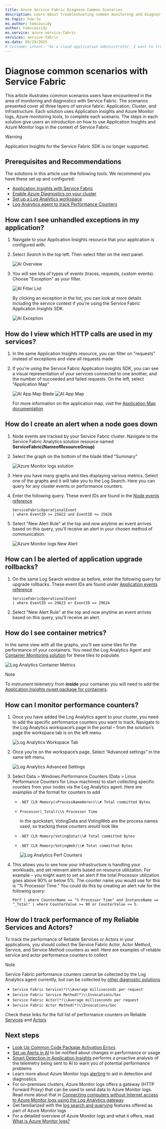 ```yaml
---
title: Azure Service Fabric Diagnose Common Scenarios 
description: Learn about troubleshooting common monitoring and diagnostic scenarios within Azure Service Fabric applications.
ms.topic: how-to
ms.author: tomcassidy
author: tomvcassidy
ms.service: azure-service-fabric
services: service-fabric
ms.date: 09/29/2025
# Customer intent: "As a cloud application administrator, I want to troubleshoot monitoring and diagnostic issues in Azure Service Fabric, so that I can ensure the performance and reliability of my applications."
---
```


# Diagnose common scenarios with Service Fabric

This article illustrates common scenarios users have encountered in the area of monitoring and diagnostics with Service Fabric. The scenarios presented cover all three layers of service fabric: Application, Cluster, and Infrastructure. Each solution uses Application Insights and Azure Monitor logs, Azure monitoring tools, to complete each scenario. The steps in each solution give users an introduction on how to use Application Insights and Azure Monitor logs in the context of Service Fabric.

> [!WARNING]
> Application Insights for the Service Fabric SDK is no longer supported.

## Prerequisites and Recommendations

The solutions in this article use the following tools. We recommend you have these set up and configured:

* [Application Insights with Service Fabric](service-fabric-tutorial-monitoring-aspnet.md)
* [Enable Azure Diagnostics on your cluster](service-fabric-diagnostics-event-aggregation-wad.md)
* [Set up a Log Analytics workspace](service-fabric-diagnostics-oms-setup.md)
* [Log Analytics agent to track Performance Counters](service-fabric-diagnostics-oms-agent.md)

## How can I see unhandled exceptions in my application?

1. Navigate to your Application Insights resource that your application is configured with.
2. Select *Search* in the top left. Then select filter on the next panel.

    ![AI Overview](media/service-fabric-diagnostics-common-scenarios/ai-search-filter.png)

3. You will see lots of types of events (traces, requests, custom events). Choose "Exception" as your filter.

    ![AI Filter List](media/service-fabric-diagnostics-common-scenarios/ai-filter-list.png)

    By clicking an exception in the list, you can look at more details including the service context if you're using the Service Fabric Application Insights SDK.

    ![AI Exception](media/service-fabric-diagnostics-common-scenarios/ai-exception.png)

## How do I view which HTTP calls are used in my services?

1. In the same Application Insights resource, you can filter on "requests" instead of exceptions and view all requests made
2. If you're using the Service Fabric Application Insights SDK, you can see a visual representation of your services connected to one another, and the number of succeeded and failed requests. On the left, select "Application Map"

    ![AI App Map Blade](media/service-fabric-diagnostics-common-scenarios/app-map-blade.png)
    ![AI App Map](media/service-fabric-diagnostics-common-scenarios/app-map-new.png)

    For more information on the application map, visit the [Application Map documentation](/azure/azure-monitor/app/app-map)

## How do I create an alert when a node goes down

1. Node events are tracked by your Service Fabric cluster. Navigate to the Service Fabric Analytics solution resource named **ServiceFabric(NameofResourceGroup)**
2. Select the graph on the bottom of the blade titled "Summary"

    ![Azure Monitor logs solution](media/service-fabric-diagnostics-common-scenarios/oms-solution-azure-portal.png)

3. Here you have many graphs and tiles displaying various metrics. Select one of the graphs and it will take you to the Log Search. Here you can query for any cluster events or performance counters.
4. Enter the following query. These event IDs are found in the [Node events reference](service-fabric-diagnostics-event-generation-operational.md#application-events)

    ```kusto
    ServiceFabricOperationalEvent
    | where EventID >= 25622 and EventID <= 25626
    ```

5. Select "New Alert Rule" at the top and now anytime an event arrives based on this query, you'll receive an alert in your chosen method of communication.

    ![Azure Monitor logs New Alert](media/service-fabric-diagnostics-common-scenarios/oms-create-alert.png)

## How can I be alerted of application upgrade rollbacks?

1. On the same Log Search window as before, enter the following query for upgrade rollbacks. These event IDs are found under [Application events reference](service-fabric-diagnostics-event-generation-operational.md#application-events)

    ```kusto
    ServiceFabricOperationalEvent
    | where EventID == 29623 or EventID == 29624
    ```

2. Select "New Alert Rule" at the top and now anytime an event arrives based on this query, you'll receive an alert.

## How do I see container metrics?

In the same view with all the graphs, you'll see some tiles for the performance of your containers. You need the Log Analytics Agent and [Container Monitoring solution](service-fabric-diagnostics-oms-containers.md) for these tiles to populate.

![Log Analytics Container Metrics](media/service-fabric-diagnostics-common-scenarios/containermetrics.png)

>[!NOTE]
>To instrument telemetry from **inside** your container you will need to add the [Application Insights nuget package for containers](https://github.com/Microsoft/ApplicationInsights-servicefabric#microsoftapplicationinsightsservicefabric--for-service-fabric-lift-and-shift-scenarios).

## How can I monitor performance counters?

1. Once you have added the Log Analytics agent to your cluster, you need to add the specific performance counters you want to track. Navigate to the Log Analytics workspace’s page in the portal – from the solution’s page the workspace tab is on the left menu.

    ![Log Analytics Workspace Tab](media/service-fabric-diagnostics-common-scenarios/workspacetab.png)

2. Once you’re on the workspace’s page, Select “Advanced settings” in the same left menu.

    ![Log Analytics Advanced Settings](media/service-fabric-diagnostics-common-scenarios/advancedsettingsoms.png)

3. Select Data > Windows Performance Counters (Data > Linux Performance Counters for Linux machines) to start collecting specific counters from your nodes via the Log Analytics agent. Here are examples of the format for counters to add

   * `.NET CLR Memory(<ProcessNameHere>)\\# Total committed Bytes`
   * `Processor(_Total)\\% Processor Time`

     In the quickstart, VotingData and VotingWeb are the process names used, so tracking these counters would look like

   * `.NET CLR Memory(VotingData)\\# Total committed Bytes`
   * `.NET CLR Memory(VotingWeb)\\# Total committed Bytes`

     ![Log Analytics Perf Counters](media/service-fabric-diagnostics-common-scenarios/omsperfcounters.png)

4. This allows you to see how your infrastructure is handling your workloads, and set relevant alerts based on resource utilization. For example – you might want to set an alert if the total Processor utilization goes above 90% or below 5%. The counter name you would use for this is “% Processor Time.” You could do this by creating an alert rule for the following query:

    ```kusto
    Perf | where CounterName == "% Processor Time" and InstanceName == "_Total" | where CounterValue >= 90 or CounterValue <= 5.
    ```

## How do I track performance of my Reliable Services and Actors?

To track the performance of Reliable Services or Actors in your applications, you should collect the Service Fabric Actor, Actor Method, Service, and Service Method counters as well. Here are examples of reliable service and actor performance counters to collect

>[!NOTE]
>Service Fabric performance counters cannot be collected by the Log Analytics agent currently, but can be collected by [other diagnostic solutions](service-fabric-diagnostics-partners.md)

* `Service Fabric Service(*)\\Average milliseconds per request`
* `Service Fabric Service Method(*)\\Invocations/Sec`
* `Service Fabric Actor(*)\\Average milliseconds per request`
* `Service Fabric Actor Method(*)\\Invocations/Sec`

Check these links for the full list of performance counters on Reliable [Services](service-fabric-reliable-serviceremoting-diagnostics.md) and [Actors](service-fabric-reliable-actors-diagnostics.md)

## Next steps

* [Look Up Common Code Package Activation Errors](./service-fabric-diagnostics-code-package-errors.md)
* [Set up Alerts in AI](/azure/azure-monitor/alerts/alerts-log) to be notified about changes in performance or usage
* [Smart Detection in Application Insights](/azure/azure-monitor/alerts/proactive-diagnostics) performs a proactive analysis of the telemetry being sent to AI to warn you of potential performance problems
* Learn more about Azure Monitor logs [alerting](/azure/azure-monitor/alerts/alerts-overview) to aid in detection and diagnostics.
* For on-premises clusters, Azure Monitor logs offers a gateway (HTTP Forward Proxy) that can be used to send data to Azure Monitor logs. Read more about that in [Connecting computers without Internet access to Azure Monitor logs using the Log Analytics gateway](/azure/azure-monitor/agents/gateway)
* Get familiarized with the [log search and querying](/azure/azure-monitor/logs/log-query-overview) features offered as part of Azure Monitor logs
* For a detailed overview of Azure Monitor logs and what it offers, read [What is Azure Monitor logs?](/azure/azure-monitor/overview)
